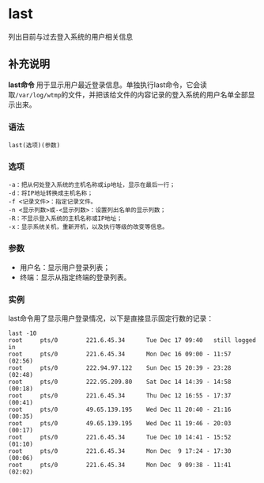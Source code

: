 last
===

列出目前与过去登入系统的用户相关信息

## 补充说明

**last命令** 用于显示用户最近登录信息。单独执行last命令，它会读取`/var/log/wtmp`的文件，并把该给文件的内容记录的登入系统的用户名单全部显示出来。

### 语法

```shell
last(选项)(参数)
```

### 选项

```shell
-a：把从何处登入系统的主机名称或ip地址，显示在最后一行；
-d：将IP地址转换成主机名称；
-f <记录文件>：指定记录文件。
-n <显示列数>或-<显示列数>：设置列出名单的显示列数；
-R：不显示登入系统的主机名称或IP地址；
-x：显示系统关机，重新开机，以及执行等级的改变等信息。
```

### 参数

*   用户名：显示用户登录列表；
*   终端：显示从指定终端的登录列表。

### 实例

last命令用了显示用户登录情况，以下是直接显示固定行数的记录：

```shell
last -10
root     pts/0        221.6.45.34      Tue Dec 17 09:40   still logged in
root     pts/0        221.6.45.34      Mon Dec 16 09:00 - 11:57  (02:56)
root     pts/0        222.94.97.122    Sun Dec 15 20:39 - 23:28  (02:48)
root     pts/0        222.95.209.80    Sat Dec 14 14:39 - 14:58  (00:18)
root     pts/0        221.6.45.34      Thu Dec 12 16:55 - 17:37  (00:41)
root     pts/0        49.65.139.195    Wed Dec 11 20:40 - 21:16  (00:35)
root     pts/0        49.65.139.195    Wed Dec 11 19:46 - 20:03  (00:17)
root     pts/0        221.6.45.34      Tue Dec 10 14:41 - 15:52  (01:10)
root     pts/0        221.6.45.34      Mon Dec  9 17:24 - 17:30  (00:06)
root     pts/0        221.6.45.34      Mon Dec  9 09:38 - 11:41  (02:02)
```


<!-- Linux命令行搜索引擎：https://jaywcjlove.github.io/linux-command/ -->